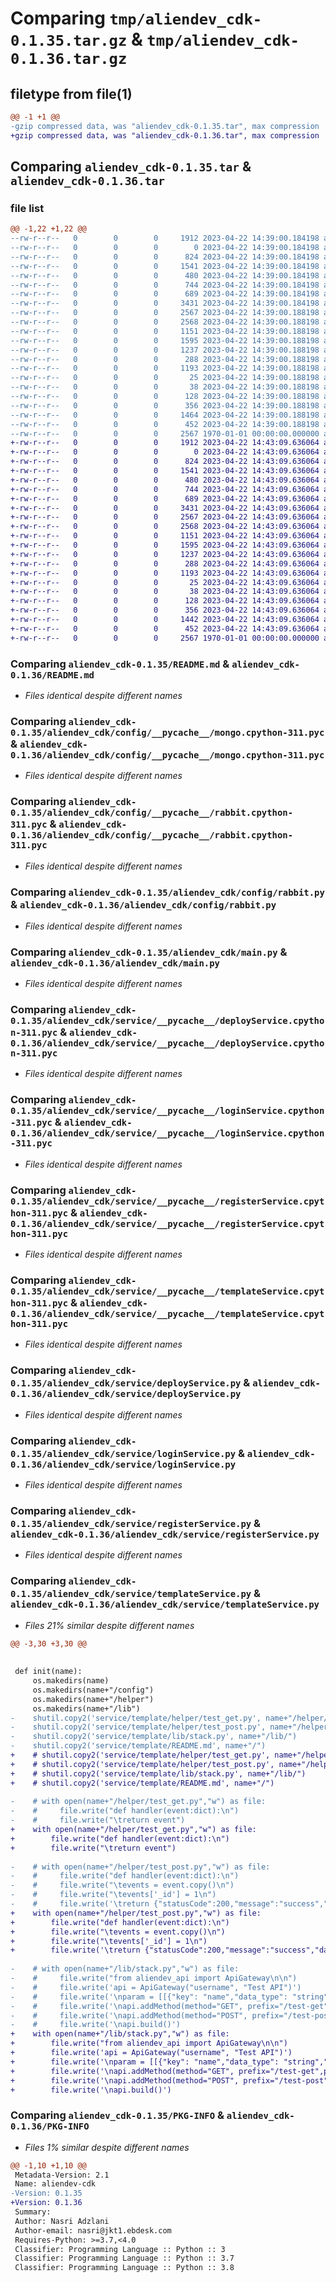 # Comparing `tmp/aliendev_cdk-0.1.35.tar.gz` & `tmp/aliendev_cdk-0.1.36.tar.gz`

## filetype from file(1)

```diff
@@ -1 +1 @@
-gzip compressed data, was "aliendev_cdk-0.1.35.tar", max compression
+gzip compressed data, was "aliendev_cdk-0.1.36.tar", max compression
```

## Comparing `aliendev_cdk-0.1.35.tar` & `aliendev_cdk-0.1.36.tar`

### file list

```diff
@@ -1,22 +1,22 @@
--rw-r--r--   0        0        0     1912 2023-04-22 14:39:00.184198 aliendev_cdk-0.1.35/README.md
--rw-r--r--   0        0        0        0 2023-04-22 14:39:00.184198 aliendev_cdk-0.1.35/aliendev_cdk/__init__.py
--rw-r--r--   0        0        0      824 2023-04-22 14:39:00.184198 aliendev_cdk-0.1.35/aliendev_cdk/config/__pycache__/mongo.cpython-311.pyc
--rw-r--r--   0        0        0     1541 2023-04-22 14:39:00.184198 aliendev_cdk-0.1.35/aliendev_cdk/config/__pycache__/rabbit.cpython-311.pyc
--rw-r--r--   0        0        0      480 2023-04-22 14:39:00.184198 aliendev_cdk-0.1.35/aliendev_cdk/config/mongo.py
--rw-r--r--   0        0        0      744 2023-04-22 14:39:00.184198 aliendev_cdk-0.1.35/aliendev_cdk/config/rabbit.py
--rw-r--r--   0        0        0      689 2023-04-22 14:39:00.184198 aliendev_cdk-0.1.35/aliendev_cdk/main.py
--rw-r--r--   0        0        0     3431 2023-04-22 14:39:00.184198 aliendev_cdk-0.1.35/aliendev_cdk/service/__pycache__/deployService.cpython-311.pyc
--rw-r--r--   0        0        0     2567 2023-04-22 14:39:00.188198 aliendev_cdk-0.1.35/aliendev_cdk/service/__pycache__/loginService.cpython-311.pyc
--rw-r--r--   0        0        0     2568 2023-04-22 14:39:00.188198 aliendev_cdk-0.1.35/aliendev_cdk/service/__pycache__/registerService.cpython-311.pyc
--rw-r--r--   0        0        0     1151 2023-04-22 14:39:00.188198 aliendev_cdk-0.1.35/aliendev_cdk/service/__pycache__/templateService.cpython-311.pyc
--rw-r--r--   0        0        0     1595 2023-04-22 14:39:00.188198 aliendev_cdk-0.1.35/aliendev_cdk/service/deployService.py
--rw-r--r--   0        0        0     1237 2023-04-22 14:39:00.188198 aliendev_cdk-0.1.35/aliendev_cdk/service/loginService.py
--rw-r--r--   0        0        0      288 2023-04-22 14:39:00.188198 aliendev_cdk-0.1.35/aliendev_cdk/service/logoutService.py
--rw-r--r--   0        0        0     1193 2023-04-22 14:39:00.188198 aliendev_cdk-0.1.35/aliendev_cdk/service/registerService.py
--rw-r--r--   0        0        0       25 2023-04-22 14:39:00.188198 aliendev_cdk-0.1.35/aliendev_cdk/service/template/README.md
--rw-r--r--   0        0        0       38 2023-04-22 14:39:00.188198 aliendev_cdk-0.1.35/aliendev_cdk/service/template/helper/test_get.py
--rw-r--r--   0        0        0      128 2023-04-22 14:39:00.188198 aliendev_cdk-0.1.35/aliendev_cdk/service/template/helper/test_post.py
--rw-r--r--   0        0        0      356 2023-04-22 14:39:00.188198 aliendev_cdk-0.1.35/aliendev_cdk/service/template/lib/stack.py
--rw-r--r--   0        0        0     1464 2023-04-22 14:39:00.188198 aliendev_cdk-0.1.35/aliendev_cdk/service/templateService.py
--rw-r--r--   0        0        0      452 2023-04-22 14:39:00.188198 aliendev_cdk-0.1.35/pyproject.toml
--rw-r--r--   0        0        0     2567 1970-01-01 00:00:00.000000 aliendev_cdk-0.1.35/PKG-INFO
+-rw-r--r--   0        0        0     1912 2023-04-22 14:43:09.636064 aliendev_cdk-0.1.36/README.md
+-rw-r--r--   0        0        0        0 2023-04-22 14:43:09.636064 aliendev_cdk-0.1.36/aliendev_cdk/__init__.py
+-rw-r--r--   0        0        0      824 2023-04-22 14:43:09.636064 aliendev_cdk-0.1.36/aliendev_cdk/config/__pycache__/mongo.cpython-311.pyc
+-rw-r--r--   0        0        0     1541 2023-04-22 14:43:09.636064 aliendev_cdk-0.1.36/aliendev_cdk/config/__pycache__/rabbit.cpython-311.pyc
+-rw-r--r--   0        0        0      480 2023-04-22 14:43:09.636064 aliendev_cdk-0.1.36/aliendev_cdk/config/mongo.py
+-rw-r--r--   0        0        0      744 2023-04-22 14:43:09.636064 aliendev_cdk-0.1.36/aliendev_cdk/config/rabbit.py
+-rw-r--r--   0        0        0      689 2023-04-22 14:43:09.636064 aliendev_cdk-0.1.36/aliendev_cdk/main.py
+-rw-r--r--   0        0        0     3431 2023-04-22 14:43:09.636064 aliendev_cdk-0.1.36/aliendev_cdk/service/__pycache__/deployService.cpython-311.pyc
+-rw-r--r--   0        0        0     2567 2023-04-22 14:43:09.636064 aliendev_cdk-0.1.36/aliendev_cdk/service/__pycache__/loginService.cpython-311.pyc
+-rw-r--r--   0        0        0     2568 2023-04-22 14:43:09.636064 aliendev_cdk-0.1.36/aliendev_cdk/service/__pycache__/registerService.cpython-311.pyc
+-rw-r--r--   0        0        0     1151 2023-04-22 14:43:09.636064 aliendev_cdk-0.1.36/aliendev_cdk/service/__pycache__/templateService.cpython-311.pyc
+-rw-r--r--   0        0        0     1595 2023-04-22 14:43:09.636064 aliendev_cdk-0.1.36/aliendev_cdk/service/deployService.py
+-rw-r--r--   0        0        0     1237 2023-04-22 14:43:09.636064 aliendev_cdk-0.1.36/aliendev_cdk/service/loginService.py
+-rw-r--r--   0        0        0      288 2023-04-22 14:43:09.636064 aliendev_cdk-0.1.36/aliendev_cdk/service/logoutService.py
+-rw-r--r--   0        0        0     1193 2023-04-22 14:43:09.636064 aliendev_cdk-0.1.36/aliendev_cdk/service/registerService.py
+-rw-r--r--   0        0        0       25 2023-04-22 14:43:09.636064 aliendev_cdk-0.1.36/aliendev_cdk/service/template/README.md
+-rw-r--r--   0        0        0       38 2023-04-22 14:43:09.636064 aliendev_cdk-0.1.36/aliendev_cdk/service/template/helper/test_get.py
+-rw-r--r--   0        0        0      128 2023-04-22 14:43:09.636064 aliendev_cdk-0.1.36/aliendev_cdk/service/template/helper/test_post.py
+-rw-r--r--   0        0        0      356 2023-04-22 14:43:09.636064 aliendev_cdk-0.1.36/aliendev_cdk/service/template/lib/stack.py
+-rw-r--r--   0        0        0     1442 2023-04-22 14:43:09.636064 aliendev_cdk-0.1.36/aliendev_cdk/service/templateService.py
+-rw-r--r--   0        0        0      452 2023-04-22 14:43:09.636064 aliendev_cdk-0.1.36/pyproject.toml
+-rw-r--r--   0        0        0     2567 1970-01-01 00:00:00.000000 aliendev_cdk-0.1.36/PKG-INFO
```

### Comparing `aliendev_cdk-0.1.35/README.md` & `aliendev_cdk-0.1.36/README.md`

 * *Files identical despite different names*

### Comparing `aliendev_cdk-0.1.35/aliendev_cdk/config/__pycache__/mongo.cpython-311.pyc` & `aliendev_cdk-0.1.36/aliendev_cdk/config/__pycache__/mongo.cpython-311.pyc`

 * *Files identical despite different names*

### Comparing `aliendev_cdk-0.1.35/aliendev_cdk/config/__pycache__/rabbit.cpython-311.pyc` & `aliendev_cdk-0.1.36/aliendev_cdk/config/__pycache__/rabbit.cpython-311.pyc`

 * *Files identical despite different names*

### Comparing `aliendev_cdk-0.1.35/aliendev_cdk/config/rabbit.py` & `aliendev_cdk-0.1.36/aliendev_cdk/config/rabbit.py`

 * *Files identical despite different names*

### Comparing `aliendev_cdk-0.1.35/aliendev_cdk/main.py` & `aliendev_cdk-0.1.36/aliendev_cdk/main.py`

 * *Files identical despite different names*

### Comparing `aliendev_cdk-0.1.35/aliendev_cdk/service/__pycache__/deployService.cpython-311.pyc` & `aliendev_cdk-0.1.36/aliendev_cdk/service/__pycache__/deployService.cpython-311.pyc`

 * *Files identical despite different names*

### Comparing `aliendev_cdk-0.1.35/aliendev_cdk/service/__pycache__/loginService.cpython-311.pyc` & `aliendev_cdk-0.1.36/aliendev_cdk/service/__pycache__/loginService.cpython-311.pyc`

 * *Files identical despite different names*

### Comparing `aliendev_cdk-0.1.35/aliendev_cdk/service/__pycache__/registerService.cpython-311.pyc` & `aliendev_cdk-0.1.36/aliendev_cdk/service/__pycache__/registerService.cpython-311.pyc`

 * *Files identical despite different names*

### Comparing `aliendev_cdk-0.1.35/aliendev_cdk/service/__pycache__/templateService.cpython-311.pyc` & `aliendev_cdk-0.1.36/aliendev_cdk/service/__pycache__/templateService.cpython-311.pyc`

 * *Files identical despite different names*

### Comparing `aliendev_cdk-0.1.35/aliendev_cdk/service/deployService.py` & `aliendev_cdk-0.1.36/aliendev_cdk/service/deployService.py`

 * *Files identical despite different names*

### Comparing `aliendev_cdk-0.1.35/aliendev_cdk/service/loginService.py` & `aliendev_cdk-0.1.36/aliendev_cdk/service/loginService.py`

 * *Files identical despite different names*

### Comparing `aliendev_cdk-0.1.35/aliendev_cdk/service/registerService.py` & `aliendev_cdk-0.1.36/aliendev_cdk/service/registerService.py`

 * *Files identical despite different names*

### Comparing `aliendev_cdk-0.1.35/aliendev_cdk/service/templateService.py` & `aliendev_cdk-0.1.36/aliendev_cdk/service/templateService.py`

 * *Files 21% similar despite different names*

```diff
@@ -3,30 +3,30 @@
 
 
 def init(name):
     os.makedirs(name)
     os.makedirs(name+"/config")
     os.makedirs(name+"/helper")
     os.makedirs(name+"/lib")
-    shutil.copy2('service/template/helper/test_get.py', name+"/helper/")
-    shutil.copy2('service/template/helper/test_post.py', name+"/helper/")
-    shutil.copy2('service/template/lib/stack.py', name+"/lib/")
-    shutil.copy2('service/template/README.md', name+"/")
+    # shutil.copy2('service/template/helper/test_get.py', name+"/helper/")
+    # shutil.copy2('service/template/helper/test_post.py', name+"/helper/")
+    # shutil.copy2('service/template/lib/stack.py', name+"/lib/")
+    # shutil.copy2('service/template/README.md', name+"/")
 
-    # with open(name+"/helper/test_get.py","w") as file:
-    #     file.write("def handler(event:dict):\n")
-    #     file.write("\treturn event")
+    with open(name+"/helper/test_get.py","w") as file:
+        file.write("def handler(event:dict):\n")
+        file.write("\treturn event")
     
-    # with open(name+"/helper/test_post.py","w") as file:
-    #     file.write("def handler(event:dict):\n")
-    #     file.write("\tevents = event.copy()\n")
-    #     file.write("\tevents['_id'] = 1\n")
-    #     file.write('\treturn {"statusCode":200,"message":"success","data":events}\n')
+    with open(name+"/helper/test_post.py","w") as file:
+        file.write("def handler(event:dict):\n")
+        file.write("\tevents = event.copy()\n")
+        file.write("\tevents['_id'] = 1\n")
+        file.write('\treturn {"statusCode":200,"message":"success","data":events}\n')
         
-    # with open(name+"/lib/stack.py","w") as file:
-    #     file.write("from aliendev_api import ApiGateway\n\n")
-    #     file.write('api = ApiGateway("username", "Test API")')
-    #     file.write('\nparam = [[{"key": "name","data_type": "string","required": True},{"key": "age","data_type": "int","required": False}]]\n')
-    #     file.write('\napi.addMethod(method="GET", prefix="/test-get",param_type="param", data=param)')
-    #     file.write('\napi.addMethod(method="POST", prefix="/test-post",param_type="body", data=param)')
-    #     file.write('\napi.build()')
+    with open(name+"/lib/stack.py","w") as file:
+        file.write("from aliendev_api import ApiGateway\n\n")
+        file.write('api = ApiGateway("username", "Test API")')
+        file.write('\nparam = [[{"key": "name","data_type": "string","required": True},{"key": "age","data_type": "int","required": False}]]\n')
+        file.write('\napi.addMethod(method="GET", prefix="/test-get",param_type="param", data=param)')
+        file.write('\napi.addMethod(method="POST", prefix="/test-post",param_type="body", data=param)')
+        file.write('\napi.build()')
```

### Comparing `aliendev_cdk-0.1.35/PKG-INFO` & `aliendev_cdk-0.1.36/PKG-INFO`

 * *Files 1% similar despite different names*

```diff
@@ -1,10 +1,10 @@
 Metadata-Version: 2.1
 Name: aliendev-cdk
-Version: 0.1.35
+Version: 0.1.36
 Summary: 
 Author: Nasri Adzlani
 Author-email: nasri@jkt1.ebdesk.com
 Requires-Python: >=3.7,<4.0
 Classifier: Programming Language :: Python :: 3
 Classifier: Programming Language :: Python :: 3.7
 Classifier: Programming Language :: Python :: 3.8
```

